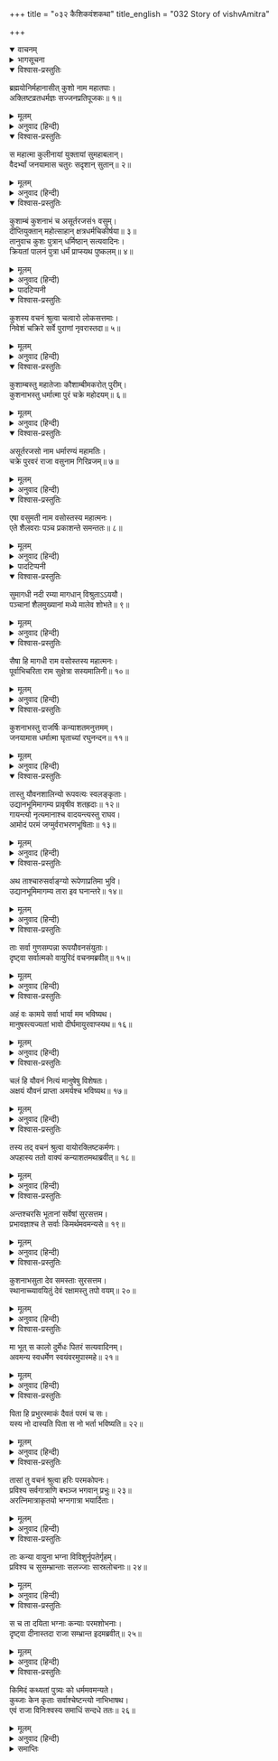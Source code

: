 +++
title = "०३२ कैशिकवंशकथा"
title_english = "032 Story of vishvAmitra"

+++
<details open><summary>वाचनम्</summary>
<div caption="श्रीराम-हरिसीताराममूर्ति-घनपाठिभ्यां वचनम्" class="audioEmbed" src="https://archive.org/download/Ramayana-recitation-Sriram-harisItArAmamUrti-Ghanapaati-v2/Kanda_1/Kanda_1_BK-032-Koushika_Vamsha_Katha.mp3"></div>
</details>

<details><summary>भागसूचना</summary>

32. ब्रह्मपुत्र कुशके चार पुत्रोंका वर्णन, शोणभद्र-तटवर्ती प्रदेशको वसुकी भूमि बताना, कुशनाभकी सौ कन्याओंका वायुके कोपसे ‘कुब्जा’ होना
</details>

<details open><summary>विश्वास-प्रस्तुतिः</summary>

ब्रह्मयोनिर्महानासीत् कुशो नाम महातपाः।  
अक्लिष्टव्रतधर्मज्ञः सज्जनप्रतिपूजकः॥ १॥
</details>

<details><summary>मूलम्</summary>

ब्रह्मयोनिर्महानासीत् कुशो नाम महातपाः।  
अक्लिष्टव्रतधर्मज्ञः सज्जनप्रतिपूजकः॥ १॥
</details>

<details><summary>अनुवाद (हिन्दी)</summary>

(विश्वामित्रजी कहते हैं—) श्रीराम! पूर्वकालमें कुश नामसे प्रसिद्ध एक महातपस्वी राजा हो गये हैं। वे साक्षात् ब्रह्माजीके पुत्र थे। उनका प्रत्येक व्रत एवं संकल्प बिना किसी क्लेश या कठिनाईके ही पूर्ण होता था। वे धर्मके ज्ञाता, सत्पुरुषोंका आदर करनेवाले और महान् थे॥ १॥
</details>

<details open><summary>विश्वास-प्रस्तुतिः</summary>

स महात्मा कुलीनायां युक्तायां सुमहाबलान्।  
वैदर्भ्यां जनयामास चतुरः सदृशान् सुतान्॥ २॥
</details>

<details><summary>मूलम्</summary>

स महात्मा कुलीनायां युक्तायां सुमहाबलान्।  
वैदर्भ्यां जनयामास चतुरः सदृशान् सुतान्॥ २॥
</details>

<details><summary>अनुवाद (हिन्दी)</summary>

उत्तम कुलमें उत्पन्न विदर्भदेशकी राजकुमारी उनकी पत्नी थी। उसके गर्भसे उन महात्मा नरेशने चार पुत्र उत्पन्न किये, जो उन्हींके समान थे॥ २॥
</details>

<details open><summary>विश्वास-प्रस्तुतिः</summary>

कुशाम्बं कुशनाभं च असूर्तरजसं१ वसुम्।  
दीप्तियुक्तान् महोत्साहान् क्षत्रधर्मचिकीर्षया॥ ३॥  
तानुवाच कुशः पुत्रान् धर्मिष्ठान् सत्यवादिनः।  
क्रियतां पालनं पुत्रा धर्मं प्राप्स्यथ पुष्कलम्॥ ४॥
</details>

<details><summary>मूलम्</summary>

कुशाम्बं कुशनाभं च असूर्तरजसं१ वसुम्।  
दीप्तियुक्तान् महोत्साहान् क्षत्रधर्मचिकीर्षया॥ ३॥  
तानुवाच कुशः पुत्रान् धर्मिष्ठान् सत्यवादिनः।  
क्रियतां पालनं पुत्रा धर्मं प्राप्स्यथ पुष्कलम्॥ ४॥
</details>

<details><summary>अनुवाद (हिन्दी)</summary>

उनके नाम इस प्रकार हैं—कुशाम्ब, कुशनाभ, असूर्तरजस२ तथा वसु। ये सब-के-सब तेजस्वी तथा महान् उत्साही थे। राजा कुशने ‘प्रजारक्षणरूप’ क्षत्रिय-धर्मके पालनकी इच्छासे अपने उन धर्मिष्ठ तथा सत्यवादी पुत्रोंसे कहा—‘पुत्रो! प्रजाका पालन करो, इससे तुम्हें धर्मका पूरा-पूरा फल प्राप्त होगा’॥ ३-४॥
</details>

<details><summary>पादटिप्पनी</summary>

१. रामायणशिरोमणि नामक व्याख्याके निर्माताने ‘अमूर्तिरजसम्’ पाठ माना है। महाभारतके अनुसार इनका नाम ‘अमूर्तरयस्’ या ‘अमूर्तरया’ था (वन ९५।१७)। यहाँ इनके द्वारा धर्मारण्य नामक नगर बसानेका उल्लेख है। यह नगर धर्मारण्य नामक तीर्थभूत वनमें था। यह वन गयाके आस-पासका ही प्रदेश है। अमूर्तरयाके पुत्र गयने ही गया नामक नगर बसाया था। अतः धर्मारण्य और गयाकी एकता सिद्ध होती है। महाभारत वनपर्व (८४।८५) में गयाके ब्रह्मसरोवरको धर्मारण्यसे सुशोभित बताया गया है। (वन० ८२।४७) धर्मारण्यमें पितृ-पूजनकी महत्ता बतायी गयी है।
</details>

<details open><summary>विश्वास-प्रस्तुतिः</summary>

कुशस्य वचनं श्रुत्वा चत्वारो लोकसत्तमाः।  
निवेशं चक्रिरे सर्वे पुराणां नृवरास्तदा॥ ५॥
</details>

<details><summary>मूलम्</summary>

कुशस्य वचनं श्रुत्वा चत्वारो लोकसत्तमाः।  
निवेशं चक्रिरे सर्वे पुराणां नृवरास्तदा॥ ५॥
</details>

<details><summary>अनुवाद (हिन्दी)</summary>

अपने पिता महाराज कुशकी यह बात सुनकर उन चारों लोकशिरोमणि नरश्रेष्ठ राजकुमारोंने उस समय अपने-अपने लिये पृथक्-पृथक् नगर निर्माण कराया॥ ५॥
</details>

<details open><summary>विश्वास-प्रस्तुतिः</summary>

कुशाम्बस्तु महातेजाः कौशाम्बीमकरोत् पुरीम्।  
कुशनाभस्तु धर्मात्मा पुरं चक्रे महोदयम्॥ ६॥
</details>

<details><summary>मूलम्</summary>

कुशाम्बस्तु महातेजाः कौशाम्बीमकरोत् पुरीम्।  
कुशनाभस्तु धर्मात्मा पुरं चक्रे महोदयम्॥ ६॥
</details>

<details><summary>अनुवाद (हिन्दी)</summary>

महातेजस्वी कुशाम्बने ‘कौशाम्बी’ पुरी बसायी (जिसे आजकल ‘कोसम’ कहते हैं)। धर्मात्मा कुशनाभने ‘महोदय’ नामक नगरका निर्माण कराया॥ ६॥
</details>

<details open><summary>विश्वास-प्रस्तुतिः</summary>

असूर्तरजसो नाम धर्मारण्यं महामतिः।  
चक्रे पुरवरं राजा वसुनाम गिरिव्रजम्॥ ७॥
</details>

<details><summary>मूलम्</summary>

असूर्तरजसो नाम धर्मारण्यं महामतिः।  
चक्रे पुरवरं राजा वसुनाम गिरिव्रजम्॥ ७॥
</details>

<details><summary>अनुवाद (हिन्दी)</summary>

परम बुद्धिमान् असूर्तरजसने ‘धर्मारण्य’ नामक एक श्रेष्ठ नगर बसाया तथा राजा वसुने ‘गिरिव्रज’ नगरकी स्थापना की॥ ७॥
</details>

<details open><summary>विश्वास-प्रस्तुतिः</summary>

एषा वसुमती नाम वसोस्तस्य महात्मनः।  
एते शैलवराः पञ्च प्रकाशन्ते समन्ततः॥ ८॥
</details>

<details><summary>मूलम्</summary>

एषा वसुमती नाम वसोस्तस्य महात्मनः।  
एते शैलवराः पञ्च प्रकाशन्ते समन्ततः॥ ८॥
</details>

<details><summary>अनुवाद (हिन्दी)</summary>

महात्मा वसुकी यह ‘गिरिव्रज’ नामक राजधानी वसुमतीके नामसे प्रसिद्ध हुई। इसके चारों ओर ये पाँच श्रेष्ठ पर्वत सुशोभित होते हैं*॥ ८॥
</details>

<details><summary>पादटिप्पनी</summary>

* महाभारत सभापर्व (२१। १—१०) में इन पाँचों पर्वतोंके नाम इस प्रकार वर्णित हैं—(१) विपुल, (२) वराह, (३) वृषभ (ऋषभ), (४) ऋषिगिरि (मातङ्ग) तथा (५) चैत्यक।
</details>

<details open><summary>विश्वास-प्रस्तुतिः</summary>

सुमागधी नदी रम्या मागधान् विश्रुताऽऽययौ।  
पञ्चानां शैलमुख्यानां मध्ये मालेव शोभते॥ ९॥
</details>

<details><summary>मूलम्</summary>

सुमागधी नदी रम्या मागधान् विश्रुताऽऽययौ।  
पञ्चानां शैलमुख्यानां मध्ये मालेव शोभते॥ ९॥
</details>

<details><summary>अनुवाद (हिन्दी)</summary>

यह रमणीय (सोन) नदी दक्षिण-पश्चिमकी ओरसे बहती हुई मगध देशमें आयी है, इसलिये यहाँ ‘सुमागधी’ नामसे विख्यात हुई है। यह इन पाँच श्रेष्ठ पर्वतोंके बीचमें मालाकी भाँति सुशोभित हो रही है॥ ९॥
</details>

<details open><summary>विश्वास-प्रस्तुतिः</summary>

सैषा हि मागधी राम वसोस्तस्य महात्मनः।  
पूर्वाभिचरिता राम सुक्षेत्रा सस्यमालिनी॥ १०॥
</details>

<details><summary>मूलम्</summary>

सैषा हि मागधी राम वसोस्तस्य महात्मनः।  
पूर्वाभिचरिता राम सुक्षेत्रा सस्यमालिनी॥ १०॥
</details>

<details><summary>अनुवाद (हिन्दी)</summary>

श्रीराम! इस प्रकार ‘मागधी’ नामसे प्रसिद्ध हुई यह सोन नदी पूर्वोक्त महात्मा वसुसे सम्बन्ध रखती है। रघुनन्दन! यह दक्षिण-पश्चिमसे आकर पूर्वोत्तर दिशाकी ओर प्रवाहित हुई है। इसके दोनों तटोंपर सुन्दर क्षेत्र (उपजाऊ खेत) हैं, अतः यह सदा सस्य-मालाओंसे अलंकृत (हरी-भरी खेतीसे सुशोभित) रहती है॥ १०॥
</details>

<details open><summary>विश्वास-प्रस्तुतिः</summary>

कुशनाभस्तु राजर्षिः कन्याशतमनुत्तमम्।  
जनयामास धर्मात्मा घृताच्यां रघुनन्दन॥ ११॥
</details>

<details><summary>मूलम्</summary>

कुशनाभस्तु राजर्षिः कन्याशतमनुत्तमम्।  
जनयामास धर्मात्मा घृताच्यां रघुनन्दन॥ ११॥
</details>

<details><summary>अनुवाद (हिन्दी)</summary>

रघुकुलको आनन्दित करनेवाले श्रीराम! धर्मात्मा राजर्षि कुशनाभने घृताची अप्सराके गर्भसे परम उत्तम सौ कन्याओंको जन्म दिया॥ ११॥
</details>

<details open><summary>विश्वास-प्रस्तुतिः</summary>

तास्तु यौवनशालिन्यो रूपवत्यः स्वलङ्कृताः।  
उद्यानभूमिमागम्य प्रावृषीव शतह्रदाः॥ १२॥  
गायन्त्यो नृत्यमानाश्च वादयन्त्यस्तु राघव।  
आमोदं परमं जग्मुर्वराभरणभूषिताः॥ १३॥
</details>

<details><summary>मूलम्</summary>

तास्तु यौवनशालिन्यो रूपवत्यः स्वलङ्कृताः।  
उद्यानभूमिमागम्य प्रावृषीव शतह्रदाः॥ १२॥  
गायन्त्यो नृत्यमानाश्च वादयन्त्यस्तु राघव।  
आमोदं परमं जग्मुर्वराभरणभूषिताः॥ १३॥
</details>

<details><summary>अनुवाद (हिन्दी)</summary>

वे सब-की-सब सुन्दर रूप-लावण्यसे सुशोभित थीं। धीरे-धीरे युवावस्थाने आकर उनके सौन्दर्यको और भी बढ़ा दिया। रघुवीर! एक दिन वस्त्र और आभूषणोंसे विभूषित हो वे सभी राजकन्याएँ उद्यान-भूमिमें आकर वर्षाऋतुमें प्रकाशित होनेवाली विद्युन्मालाओंकी भाँति शोभा पाने लगीं। सुन्दर अलंकारोंसे अलंकृत हुई वे अंगनाएँ गाती, बजाती और नृत्य करती हुई वहाँ परम आमोद-प्रमोदमें मग्न हो गयीं॥ १२-१३॥
</details>

<details open><summary>विश्वास-प्रस्तुतिः</summary>

अथ ताश्चारुसर्वाङ्ग्यो रूपेणाप्रतिमा भुवि।  
उद्यानभूमिमागम्य तारा इव घनान्तरे॥ १४॥
</details>

<details><summary>मूलम्</summary>

अथ ताश्चारुसर्वाङ्ग्यो रूपेणाप्रतिमा भुवि।  
उद्यानभूमिमागम्य तारा इव घनान्तरे॥ १४॥
</details>

<details><summary>अनुवाद (हिन्दी)</summary>

उनके सभी अंग बड़े मनोहर थे। इस भूतलपर उनके रूप-सौन्दर्यकी कहीं भी तुलना नहीं थी। उस उद्यानमें आकर वे बादलोंके ओटमें कुछ-कुछ छिपी हुई तारिकाओंके समान शोभा पा रही थीं॥ १४॥
</details>

<details open><summary>विश्वास-प्रस्तुतिः</summary>

ताः सर्वा गुणसम्पन्ना रूपयौवनसंयुताः।  
दृष्ट्वा सर्वात्मको वायुरिदं वचनमब्रवीत्॥ १५॥
</details>

<details><summary>मूलम्</summary>

ताः सर्वा गुणसम्पन्ना रूपयौवनसंयुताः।  
दृष्ट्वा सर्वात्मको वायुरिदं वचनमब्रवीत्॥ १५॥
</details>

<details><summary>अनुवाद (हिन्दी)</summary>

उस समय उत्तम गुणोंसे सम्पन्न तथा रूप और यौवनसे सुशोभित उन सब राजकन्याओंको देखकर सर्वस्वरूप वायु देवताने उनसे इस प्रकार कहा—॥
</details>

<details open><summary>विश्वास-प्रस्तुतिः</summary>

अहं वः कामये सर्वा भार्या मम भविष्यथ।  
मानुषस्त्यज्यतां भावो दीर्घमायुरवाप्स्यथ॥ १६॥
</details>

<details><summary>मूलम्</summary>

अहं वः कामये सर्वा भार्या मम भविष्यथ।  
मानुषस्त्यज्यतां भावो दीर्घमायुरवाप्स्यथ॥ १६॥
</details>

<details><summary>अनुवाद (हिन्दी)</summary>

‘सुन्दरियो! मैं तुम सबको अपनी प्रेयसीके रूपमें प्राप्त करना चाहता हूँ। तुम सब मेरी भार्याएँ बनोगी। अब मनुष्यभावका त्याग करो और मुझे अंगीकार करके देवांगनाओंकी भाँति दीर्घ आयु प्राप्त कर लो॥
</details>

<details open><summary>विश्वास-प्रस्तुतिः</summary>

चलं हि यौवनं नित्यं मानुषेषु विशेषतः।  
अक्षयं यौवनं प्राप्ता अमर्यश्च भविष्यथ॥ १७॥
</details>

<details><summary>मूलम्</summary>

चलं हि यौवनं नित्यं मानुषेषु विशेषतः।  
अक्षयं यौवनं प्राप्ता अमर्यश्च भविष्यथ॥ १७॥
</details>

<details><summary>अनुवाद (हिन्दी)</summary>

‘विशेषतः मानव-शरीरमें जवानी कभी स्थिर नहीं रहती—प्रतिक्षण क्षीण होती जाती है। मेरे साथ सम्बन्ध हो जानेपर तुमलोग अक्षय यौवन प्राप्त करके अमर हो जाओगी’॥ १७॥
</details>

<details open><summary>विश्वास-प्रस्तुतिः</summary>

तस्य तद् वचनं श्रुत्वा वायोरक्लिष्टकर्मणः।  
अपहास्य ततो वाक्यं कन्याशतमथाब्रवीत्॥ १८॥
</details>

<details><summary>मूलम्</summary>

तस्य तद् वचनं श्रुत्वा वायोरक्लिष्टकर्मणः।  
अपहास्य ततो वाक्यं कन्याशतमथाब्रवीत्॥ १८॥
</details>

<details><summary>अनुवाद (हिन्दी)</summary>

अनायास ही महान् कर्म करनेवाले वायुदेवका यह कथन सुनकर वे सौ कन्याएँ अवहेलनापूर्वक हँसकर बोलीं—॥ १८॥
</details>

<details open><summary>विश्वास-प्रस्तुतिः</summary>

अन्तश्चरसि भूतानां सर्वेषां सुरसत्तम।  
प्रभावज्ञाश्च ते सर्वाः किमर्थमवमन्यसे॥ १९॥
</details>

<details><summary>मूलम्</summary>

अन्तश्चरसि भूतानां सर्वेषां सुरसत्तम।  
प्रभावज्ञाश्च ते सर्वाः किमर्थमवमन्यसे॥ १९॥
</details>

<details><summary>अनुवाद (हिन्दी)</summary>

‘सुरश्रेष्ठ! आप प्राणवायुके रूपमें समस्त प्राणियोंके भीतर विचरते हैं (अतः सबके मनकी बातें जानते हैं; आपको यह मालूम होगा कि हमारे मनमें आपके प्रति कोई आकर्षण नहीं है)। हम सब बहिनें आपके अनुपम प्रभावको भी जानती हैं (तो भी हमारा आपके प्रति अनुराग नहीं है); ऐसी दशामें यह अनुचित प्रस्ताव करके आप हमारा अपमान किसलिये कर रहे हैं?॥ १९॥
</details>

<details open><summary>विश्वास-प्रस्तुतिः</summary>

कुशनाभसुता देव समस्ताः सुरसत्तम।  
स्थानाच्च्यावयितुं देवं रक्षामस्तु तपो वयम्॥ २०॥
</details>

<details><summary>मूलम्</summary>

कुशनाभसुता देव समस्ताः सुरसत्तम।  
स्थानाच्च्यावयितुं देवं रक्षामस्तु तपो वयम्॥ २०॥
</details>

<details><summary>अनुवाद (हिन्दी)</summary>

‘देव! देवशिरोमणे! हम सब-की-सब राजर्षि कुशनाभकी कन्याएँ हैं। देवता होनेपर भी आपको शाप देकर वायुपदसे भ्रष्ट कर सकती हैं, किंतु ऐसा करना नहीं चाहतीं; क्योंकि हम अपने तपको सुरक्षित रखती हैं॥ २०॥
</details>

<details open><summary>विश्वास-प्रस्तुतिः</summary>

मा भूत् स कालो दुर्मेधः पितरं सत्यवादिनम्।  
अवमन्य स्वधर्मेण स्वयंवरमुपास्महे॥ २१॥
</details>

<details><summary>मूलम्</summary>

मा भूत् स कालो दुर्मेधः पितरं सत्यवादिनम्।  
अवमन्य स्वधर्मेण स्वयंवरमुपास्महे॥ २१॥
</details>

<details><summary>अनुवाद (हिन्दी)</summary>

‘दुर्मते! वह समय कभी न आवे, जब कि हम अपने सत्यवादी पिताकी अवहेलना करके कामवश या अत्यन्त अधर्मपूर्वक स्वयं ही वर ढूँढ़ने लगें॥ २१॥
</details>

<details open><summary>विश्वास-प्रस्तुतिः</summary>

पिता हि प्रभुरस्माकं दैवतं परमं च सः।  
यस्य नो दास्यति पिता स नो भर्ता भविष्यति॥ २२॥
</details>

<details><summary>मूलम्</summary>

पिता हि प्रभुरस्माकं दैवतं परमं च सः।  
यस्य नो दास्यति पिता स नो भर्ता भविष्यति॥ २२॥
</details>

<details><summary>अनुवाद (हिन्दी)</summary>

‘हमलोगोंपर हमारे पिताजीका प्रभुत्व है, वे हमारे लिये सर्वश्रेष्ठ देवता हैं। पिताजी हमें जिसके हाथमें दे देंगे, वही हमारा पति होगा’॥ २२॥
</details>

<details open><summary>विश्वास-प्रस्तुतिः</summary>

तासां तु वचनं श्रुत्वा हरिः परमकोपनः।  
प्रविश्य सर्वगात्राणि बभञ्ज भगवान् प्रभुः॥ २३॥  
अरत्निमात्राकृतयो भग्नगात्रा भयार्दिताः।
</details>

<details><summary>मूलम्</summary>

तासां तु वचनं श्रुत्वा हरिः परमकोपनः।  
प्रविश्य सर्वगात्राणि बभञ्ज भगवान् प्रभुः॥ २३॥  
अरत्निमात्राकृतयो भग्नगात्रा भयार्दिताः।
</details>

<details><summary>अनुवाद (हिन्दी)</summary>

उनकी यह बात सुनकर वायुदेव अत्यन्त कुपित हो उठे। उन ऐश्वर्यशाली प्रभुने उनके भीतर प्रविष्टहो सब अंगोंको मोड़कर टेढ़ा कर दिया। शरीर मुड़ जानेके कारण वे कुबड़ी हो गयीं। उनकी आकृति मुट्ठी बँधे हुए एक हाथके बराबर हो गयी। वे भयसे व्याकुल हो उठीं॥ २३ १/२॥
</details>

<details open><summary>विश्वास-प्रस्तुतिः</summary>

ताः कन्या वायुना भग्ना विविशुर्नृपतेर्गृहम्।  
प्रविश्य च सुसम्भ्रान्ताः सलज्जाः सास्रलोचनाः॥ २४॥
</details>

<details><summary>मूलम्</summary>

ताः कन्या वायुना भग्ना विविशुर्नृपतेर्गृहम्।  
प्रविश्य च सुसम्भ्रान्ताः सलज्जाः सास्रलोचनाः॥ २४॥
</details>

<details><summary>अनुवाद (हिन्दी)</summary>

वायुदेवके द्वारा कुबड़ी की हुई उन कन्याओंने राजभवनमें प्रवेश किया। प्रवेश करके वे लज्जित और उद्विग्न हो गयीं। उनके नेत्रोंसे आँसुओंकी धाराएँ बहने लगीं॥ २४॥
</details>

<details open><summary>विश्वास-प्रस्तुतिः</summary>

स च ता दयिता भग्नाः कन्याः परमशोभनाः।  
दृष्ट्वा दीनास्तदा राजा सम्भ्रान्त इदमब्रवीत्॥ २५॥
</details>

<details><summary>मूलम्</summary>

स च ता दयिता भग्नाः कन्याः परमशोभनाः।  
दृष्ट्वा दीनास्तदा राजा सम्भ्रान्त इदमब्रवीत्॥ २५॥
</details>

<details><summary>अनुवाद (हिन्दी)</summary>

अपनी परम सुन्दरी प्यारी पुत्रियोंको कुब्जताके कारण अत्यन्त दयनीय दशामें पड़ी देख राजा कुशनाभ घबरा गये और इस प्रकार बोले—॥ २५॥
</details>

<details open><summary>विश्वास-प्रस्तुतिः</summary>

किमिदं कथ्यतां पुत्र्यः को धर्ममवमन्यते।  
कुब्जाः केन कृताः सर्वाश्चेष्टन्त्यो नाभिभाषथ।  
एवं राजा विनिःश्वस्य समाधिं सन्दधे ततः॥ २६॥
</details>

<details><summary>मूलम्</summary>

किमिदं कथ्यतां पुत्र्यः को धर्ममवमन्यते।  
कुब्जाः केन कृताः सर्वाश्चेष्टन्त्यो नाभिभाषथ।  
एवं राजा विनिःश्वस्य समाधिं सन्दधे ततः॥ २६॥
</details>

<details><summary>अनुवाद (हिन्दी)</summary>

‘पुत्रियो! यह क्या हुआ? बताओ। कौन प्राणी धर्मकी अवहेलना करता है? किसने तुम्हें कुबड़ी बना दिया, जिससे तुम तड़प रही हो, किंतु कुछ बताती नहीं हो।’ यों कहकर राजाने लंबी साँस खींची और उनका उत्तर सुननेके लिये वे सावधान होकर बैठ गये॥ २६॥
</details>

<details><summary>समाप्तिः</summary>

इत्यार्षे श्रीमद्रामायणे वाल्मीकीये आदिकाव्ये बालकाण्डे द्वात्रिंशः सर्गः॥ ३२॥  
इस प्रकार श्रीवाल्मीकिनिर्मित आर्षरामायण आदिकाव्यके बालकाण्डमें बत्तीसवाँ सर्ग पूरा हुआ॥ ३२॥
</details>

